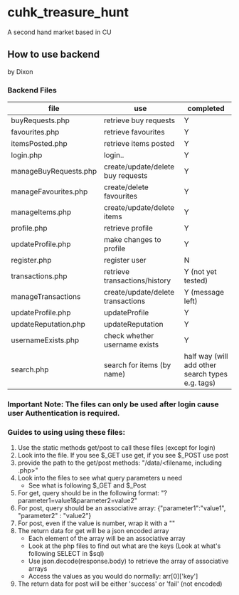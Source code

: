 # cuhk_treasure_hunt

A second hand market based in CU

## How to use backend
by Dixon

### Backend Files
file|use|completed
--|--|--
buyRequests.php | retrieve buy requests | Y
favourites.php | retrieve favourites | Y
itemsPosted.php|retrieve items posted | Y
login.php | login.. | Y
manageBuyRequests.php | create/update/delete  buy requests | Y
manageFavourites.php | create/delete favourites | Y
manageItems.php | create/update/delete items | Y
profile.php | retrieve profile | Y
updateProfile.php | make changes to profile | Y
register.php | register user | N
transactions.php | retrieve transactions/history | Y (not yet tested)
manageTransactions | create/update/delete transactions | Y (message left)
updateProfile.php | updateProfile | Y
updateReputation.php | updateReputation | Y
usernameExists.php | check whether username exists | Y
search.php | search for items (by name) | half way (will add other search types e.g. tags)

### Important Note: The files can only be used after login cause user Authentication is required.

### Guides to using using these files:
1. Use the static methods get/post to call these files (except for login)
2. Look into the file. If you see $_GET use get, if you see $_POST use post
3. provide the path to the get/post methods: "/data/<filename, including .php>"
4. Look into the files to see what query parameters u need
    - See what is following $_GET and $_Post
5. For get, query should be in the following format: "?parameter1=value1&parameter2=value2"
6. For post, query should be an associative array: {"parameter1":"value1", "parameter2" : "value2"}
7. For post, even if the value is number, wrap it with a ""
8. The return data for get will be a json encoded array
    - Each element of the array will be an associative array
    - Look at the php files to find out what are the keys (Look at what's following SELECT in $sql)
    - Use json.decode(response.body) to retrieve the array of associative arrays
    - Access the values as you would do normally: arr[0]['key']
9. The return data for post will be either 'success' or 'fail' (not encoded)
